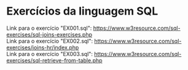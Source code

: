 # Exercícios da linguagem SQL
Link para o exercício "EX001.sql": https://www.w3resource.com/sql-exercises/sql-joins-exercises.php   
Link para o exercício "EX002.sql": https://www.w3resource.com/sql-exercises/joins-hr/index.php   
Link para o exercício "EX003.sql": https://www.w3resource.com/sql-exercises/sql-retrieve-from-table.php
